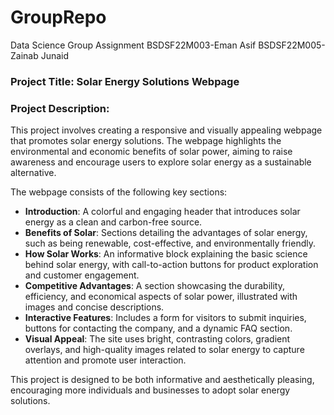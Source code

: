 # GroupRepo
Data Science Group Assignment
BSDSF22M003-Eman Asif
BSDSF22M005-Zainab Junaid
### Project Title: **Solar Energy Solutions Webpage**

### Project Description:
This project involves creating a responsive and visually appealing webpage that promotes solar energy solutions. The webpage highlights the environmental and economic benefits of solar power, aiming to raise awareness and encourage users to explore solar energy as a sustainable alternative.

The webpage consists of the following key sections:
- **Introduction**: A colorful and engaging header that introduces solar energy as a clean and carbon-free source.
- **Benefits of Solar**: Sections detailing the advantages of solar energy, such as being renewable, cost-effective, and environmentally friendly.
- **How Solar Works**: An informative block explaining the basic science behind solar energy, with call-to-action buttons for product exploration and customer engagement.
- **Competitive Advantages**: A section showcasing the durability, efficiency, and economical aspects of solar power, illustrated with images and concise descriptions.
- **Interactive Features**: Includes a form for visitors to submit inquiries, buttons for contacting the company, and a dynamic FAQ section.
- **Visual Appeal**: The site uses bright, contrasting colors, gradient overlays, and high-quality images related to solar energy to capture attention and promote user interaction.

This project is designed to be both informative and aesthetically pleasing, encouraging more individuals and businesses to adopt solar energy solutions.
